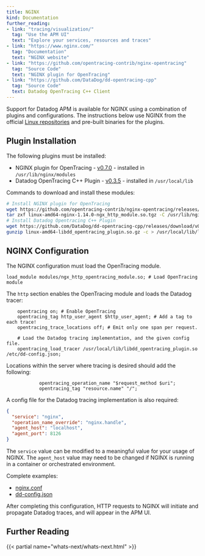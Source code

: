 ```yaml
---
title: NGINX
kind: Documentation
further_reading:
- link: "tracing/visualization/"
  tag: "Use the APM UI"
  text: "Explore your services, resources and traces"
- link: "https://www.nginx.com/"
  tag: "Documentation"
  text: "NGINX website"
- link: "https://github.com/opentracing-contrib/nginx-opentracing"
  tag: "Source Code"
  text: "NGINX plugin for OpenTracing"
- link: "https://github.com/DataDog/dd-opentracing-cpp"
  tag: "Source Code"
  text: Datadog OpenTracing C++ Client
---
```


Support for Datadog APM is available for NGINX using a combination of plugins and configurations.
The instructions below use NGINX from the official [Linux repositories][1] and pre-built binaries for the plugins.

## Plugin Installation

The following plugins must be installed:

- NGINX plugin for OpenTracing - [v0.7.0][2] - installed in `/usr/lib/nginx/modules`
- Datadog OpenTracing C++ Plugin - [v0.3.5][3] - installed in `/usr/local/lib`

Commands to download and install these modules:

```bash
# Install NGINX plugin for OpenTracing
wget https://github.com/opentracing-contrib/nginx-opentracing/releases/download/v0.7.0/linux-amd64-nginx-1.14.0-ngx_http_module.so.tgz
tar zxf linux-amd64-nginx-1.14.0-ngx_http_module.so.tgz -C /usr/lib/nginx/modules
# Install Datadog Opentracing C++ Plugin
wget https://github.com/DataDog/dd-opentracing-cpp/releases/download/v0.3.5/linux-amd64-libdd_opentracing_plugin.so.gz
gunzip linux-amd64-libdd_opentracing_plugin.so.gz -c > /usr/local/lib/libdd_opentracing_plugin.so
```

## NGINX Configuration

The NGINX configuration must load the OpenTracing module.

```nginx
load_module modules/ngx_http_opentracing_module.so; # Load OpenTracing module
```

The `http` section enables the OpenTracing module and loads the Datadog tracer:

```nginx
    opentracing on; # Enable OpenTracing
    opentracing_tag http_user_agent $http_user_agent; # Add a tag to each trace!
    opentracing_trace_locations off; # Emit only one span per request.

    # Load the Datadog tracing implementation, and the given config file.
    opentracing_load_tracer /usr/local/lib/libdd_opentracing_plugin.so /etc/dd-config.json;
```

Locations within the server where tracing is desired should add the following:

```nginx
            opentracing_operation_name "$request_method $uri";
            opentracing_tag "resource.name" "/";
```

A config file for the Datadog tracing implementation is also required:

```json
{
  "service": "nginx",
  "operation_name_override": "nginx.handle",
  "agent_host": "localhost",
  "agent_port": 8126
}
```

The `service` value can be modified to a meaningful value for your usage of NGINX.
The `agent_host` value may need to be changed if NGINX is running in a container or orchestrated environment.

Complete examples:

- [nginx.conf][4]
- [dd-config.json][5]


After completing this configuration, HTTP requests to NGINX will initiate and propagate Datadog traces, and will appear in the APM UI.

## Further Reading

{{< partial name="whats-next/whats-next.html" >}}


[1]: http://nginx.org/en/linux_packages.html#stable
[2]: https://github.com/opentracing-contrib/nginx-opentracing/releases/download/v0.7.0/linux-amd64-nginx-1.14.0-ngx_http_module.so.tgz
[3]: https://github.com/DataDog/dd-opentracing-cpp/releases/download/v0.3.5/linux-amd64-libdd_opentracing_plugin.so.gz
[4]: https://github.com/DataDog/dd-opentracing-cpp/blob/master/examples/nginx-tracing/nginx.conf
[5]: https://github.com/DataDog/dd-opentracing-cpp/blob/master/examples/nginx-tracing/dd-config.json
